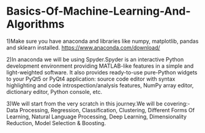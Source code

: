 # Basics-Of-Machine-Learning-And-Algorithms

1)Make sure you have anaconda and libraries like numpy, matplotlib, pandas and sklearn installed.
  https://www.anaconda.com/download/

2)In anaconda we will be using Spyder.Spyder is an interactive Python development environment providing MATLAB-like features in a simple and light-weighted software. It also provides ready-to-use pure-Python widgets to your PyQt5 or PyQt4 application: source code editor with syntax highlighting and code introspection/analysis features, NumPy array editor, dictionary editor, Python console, etc.

3)We will start from the very scratch in this journey.We will be covering:-
  Data Processing,
  Regression,
  Classification,
  Clustering,
  Different Forms Of Learning,
  Natural Language Processing,
  Deep Learning,
  Dimensionality Reduction,
  Model Selection & Boosting.
